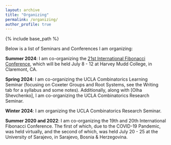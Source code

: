 ```yaml
---
layout: archive
title: "Organizing"
permalink: /organizing/
author_profile: true
---
```


{% include base_path %}

Below is a list of Seminars and Conferences I am organizing:

**Summer 2024**: I am co-organizing the [21st International Fibonacci Conference](https://21stinternationalfibonacciconference.wordpress.com/), which will be held July 8 - 12 at Harvey Mudd College, in Claremont, CA.

**Spring 2024**: I am co-organizing the UCLA Combinatorics Learning Seminar (focusing on Coxeter Groups and Root Systems, see the Writing tab for a syllabus and some notes). Additionally, along with [Olha Shevchenko], I am co-organizing the UCLA Combinatorics Research Seminar.

**Winter 2024**: I am organizing the UCLA Combinatorics Research Seminar.

**Summer 2020 and 2022**: I am co-organizing the 19th and 20th International Fibonacci Conference. The first of which, due to the COVID-19 Pandemic, was held virtually, and the second of which, was held July 20 - 25 at the University of Sarajevo, in Sarajevo, Bosnia & Herzegovina.


